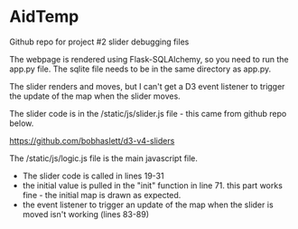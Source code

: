 # AidTemp
Github repo for project #2 slider debugging files

The webpage is rendered using Flask-SQLAlchemy, so you need to run the app.py file. The sqlite file needs to be in the same directory as app.py.

The slider renders and moves, but I can't get a D3 event listener to trigger the update of the map when the slider moves.

The slider code is in the /static/js/slider.js file - this came from github repo below.

https://github.com/bobhaslett/d3-v4-sliders

The /static/js/logic.js file is the main javascript file.
- The slider code is called in lines 19-31
- the initial value is pulled in the "init" function in line 71.
    this part works fine - the initial map is drawn as expected.
- the event listener to trigger an update of the map when the slider
    is moved isn't working (lines 83-89)
